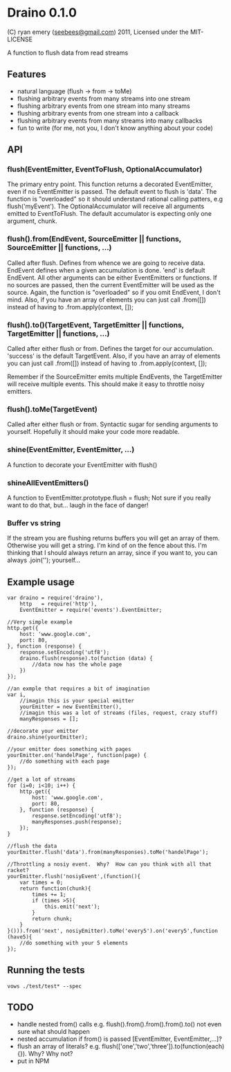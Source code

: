 Draino 0.1.0
===========

(C) ryan emery (seebees@gmail.com) 2011, Licensed under the MIT-LICENSE

A function to flush data from read streams

Features
--------

* natural language (flush -> from -> toMe)
* flushing arbitrary events from many streams into one stream
* flushing arbitrary events from one stream into many streams
* flushing arbitrary events from one stream into a callback
* flushing arbitrary events from many streams into many callbacks
* fun to write (for me, not you, I don't know anything about your code)
    
    
API
---

### flush(EventEmitter, EventToFlush, OptionalAccumulator)

The primary entry point.  This function returns a decorated EventEmitter, even if no EventEmitter is passed.  The default event to flush is 'data'.  The function is "overloaded" so it should understand rational calling patters, e.g flush('myEvent').  The OptionalAccumulator will receive all arguments emitted to EventToFlush.  The default accumulator is expecting only one argument, chunk.

### flush().from(EndEvent, SourceEmitter || functions, SourceEmitter || functions, ...)

Called after flush.  Defines from whence we are going to receive data.  EndEvent defines when a given accumulation is done.  'end' is default EndEvent.  All other arguments can be either EventEmitters or functions.  If no sources are passed, then the current EventEmitter will be used as the source.  Again, the function is "overloaded" so if you omit EndEvent, I don't mind.  Also, if you have an array of elements you can just call .from([]) instead of having to .from.apply(context, []);

### flush().to()(TargetEvent, TargetEmitter || functions, TargetEmitter || functions, ...)

Called after either flush or from.  Defines the target for our accumulation.  'success' is the default TargetEvent.  Also, if you have an array of elements you can just call .from([]) instead of having to .from.apply(context, []);

Remember if the SourceEmitter emits multiple EndEvents, the TargetEmitter will receive multiple events.  This should make it easy to throttle noisy emitters.

### flush().toMe(TargetEvent)

Called after either flush or from.  Syntactic sugar for sending arguments to yourself.  Hopefully it should make your code more readable.

### shine(EventEmitter, EventEmitter, ...)

A function to decorate your EventEmitter with flush()

### shineAllEventEmitters()

A function to EventEmitter.prototype.flush = flush;  Not sure if you really want to do that, but... laugh in the face of danger!

### Buffer vs string

If the stream you are flushing returns buffers you will get an array of them.  Otherwise you will get a string.  I'm kind of on the fence about this.  I'm thinking that I should always return an array, since if you want to, you can always .join(''); yourself...

Example usage
-------------

    var draino = require('draino'),
		http   = require('http'),
		EventEmitter = require('events').EventEmitter;
		
	//Very simple example
	http.get({
		host: 'www.google.com',
		port: 80,
	}, function (response) {
		response.setEncoding('utf8');
		draino.flush(response).to(function (data) {
			//data now has the whole page
		})
	});
	
	//an exmple that requires a bit of imagination
	var i, 
		//imagin this is your special emitter
		yourEmitter = new EventEmitter(),
		//imagin this was a lot of streams (files, request, crazy stuff)
		manyResponses = [];
	
	//decorate your emitter
	draino.shine(yourEmitter);
	
	//your emitter does something with pages
	yourEmitter.on('handelPage', function(page) {
		//do something with each page
	});
	
	//get a lot of streams
	for (i=0; i<10; i++) {
		http.get({
			host: 'www.google.com',
			port: 80,
		}, function (response) {
			response.setEncoding('utf8');
			manyResponses.push(response);			
		});
	}
	
	//flush the data
	yourEmitter.flush('data').from(manyResponses).toMe('handelPage');
	
	//Throttling a nosiy event.  Why?  How can you think with all that racket?
	yourEmitter.flush('nosiyEvent',(function(){
		var times = 0;
		return function(chunk){
			times += 1;
			if (times >5){
				this.emit('next');
			}
			return chunk;
		}
	}())).from('next', nosiyEmitter).toMe('every5').on('every5',function (have5){
		//do something with your 5 elements
	});

    
Running the tests
-----------------

    vows ./test/test* --spec 
    
TODO
----
* handle nested from() calls e.g. flush().from().from().from().to() not even sure what should happen
* nested accumulation if from() is passed [EventEmitter, EventEmitter,...]?
* flush an array of literals? e.g. flush(['one','two','three']).to(function(each){}).  Why?  Why not?
* put in NPM